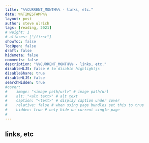 ```yaml
---
title: "%%CURRENT_MONTH%% - links, etc."
date: %%TIMESTAMP%%
layout: post
author: steve ulrich
tags: [reading, 2021]
# weight: 1
# aliases: ["/first"]
showToc: false
TocOpen: false
draft: false
hidemeta: false
comments: false
description: "%%CURRENT_MONTH%% - links, etc."
disableHLJS: false # to disable highlightjs
disableShare: true
disableHLJS: false
searchHidden: true
#cover:
#    image: "<image path/url>" # image path/url
#    alt: "<alt text>" # alt text
#    caption: "<text>" # display caption under cover
#    relative: false # when using page bundles set this to true
#    hidden: true # only hide on current single page
#
---
```


## links, etc


